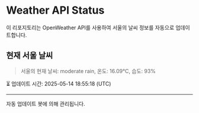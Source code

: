 
# Weather API Status

이 리포지토리는 OpenWeather API를 사용하여 서울의 날씨 정보를 자동으로 업데이트합니다.

## 현재 서울 날씨
> 서울의 현재 날씨: moderate rain, 온도: 16.09°C, 습도: 93%

⏳ 업데이트 시간: 2025-05-14 18:55:18 (UTC)

---
자동 업데이트 봇에 의해 관리됩니다.
